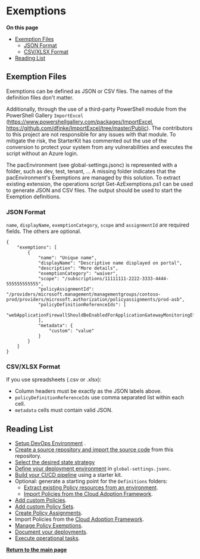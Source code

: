 # Exemptions

**On this page**

* [Exemption Files](#exemption-files)
  * [JSON Format](#json-format)
  * [CSV/XLSX Format](#csvxlsx-format)
* [Reading List](#reading-list)

## Exemption Files

Exemptions can be defined as JSON or CSV files. The names of the definition files don't matter.

Additionally, through the use of a third-party PowerShell module from the PowerShell Gallery `ImportExcel` (<https://www.powershellgallery.com/packages/ImportExcel>, <https://github.com/dfinke/ImportExcel/tree/master/Public>). The contributors to this project are not responsible for any issues with that module. To mitigate the risk, the StarterKit has commented out the use of the conversion to protect your system from any vulnerabilities and executes the script without an Azure login.

The pacEnvironment (see global-settings.jsonc) is represented with a folder, such as dev, test, tenant, ... A missing folder indicates that the pacEnvironment's Exemptions are managed by this solution. To extract existing extension, the operations script Get-AzExemptions.ps1 can be used to generate JSON and CSV files. The output should be used to start the Exemption definitions.

### JSON Format

`name`, `displayName`, `exemptionCategory`, `scope` and `assignmentId` are required fields. The others are optional.

```jsonc
{
    "exemptions": [
        {
            "name": "Unique name",
            "displayName": "Descriptive name displayed on portal",
            "description": "More details",
            "exemptionCategory": "waiver",
            "scope": "/subscriptions/11111111-2222-3333-4444-555555555555",
            "policyAssignmentId": "/providers/microsoft.management/managementgroups/contoso-prod/providers/microsoft.authorization/policyassignments/prod-asb",
            "policyDefinitionReferenceIds": [
                "webApplicationFirewallShouldBeEnabledForApplicationGatewayMonitoringEffect"
            ],
            "metadata": {
                "custom": "value"
            }
        }
    ]
}
```

### CSV/XLSX Format

If you use spreadsheets (.csv or .xlsx):

* Column headers must be exactly as the JSON labels above.
* `policyDefinitionReferenceIds` use comma separated list within each cell.
* `metadata` cells must contain valid JSON.

## Reading List

* [Setup DevOps Environment](operating-environment.md) .
* [Create a source repository and import the source code](clone-github.md) from this repository.
* [Select the desired state strategy](desired-state-strategy.md)
* [Define your deployment environment](definitions-and-global-settings.md) in `global-settings.jsonc`.
* [Build your CI/CD pipeline](ci-cd-pipeline.md) using a starter kit.
* Optional: generate a starting point for the `Definitions` folders:
  * [Extract existing Policy resources from an environment](extract-existing-policy-resources.md).
  * [Import Policies from the Cloud Adoption Framework](cloud-adoption-framework.md).
* [Add custom Policies](policy-definitions.md).
* [Add custom Policy Sets](policy-set-definitions.md).
* [Create Policy Assignments](policy-assignments.md).
* Import Policies from the [Cloud Adoption Framework](cloud-adoption-framework.md).
* [Manage Policy Exemptions](policy-exemptions.md).
* [Document your deployments](documenting-assignments-and-policy-sets.md).
* [Execute operational tasks](operational-scripts.md).

**[Return to the main page](../README.md)**
